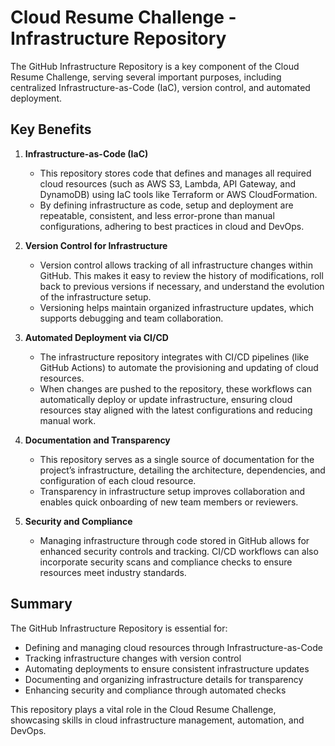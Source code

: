 # Cloud Resume Challenge - Infrastructure Repository

The GitHub Infrastructure Repository is a key component of the Cloud Resume Challenge, serving several important purposes, including centralized Infrastructure-as-Code (IaC), version control, and automated deployment.

## Key Benefits

1. **Infrastructure-as-Code (IaC)**
   - This repository stores code that defines and manages all required cloud resources (such as AWS S3, Lambda, API Gateway, and DynamoDB) using IaC tools like Terraform or AWS CloudFormation.
   - By defining infrastructure as code, setup and deployment are repeatable, consistent, and less error-prone than manual configurations, adhering to best practices in cloud and DevOps.

2. **Version Control for Infrastructure**
   - Version control allows tracking of all infrastructure changes within GitHub. This makes it easy to review the history of modifications, roll back to previous versions if necessary, and understand the evolution of the infrastructure setup.
   - Versioning helps maintain organized infrastructure updates, which supports debugging and team collaboration.

3. **Automated Deployment via CI/CD**
   - The infrastructure repository integrates with CI/CD pipelines (like GitHub Actions) to automate the provisioning and updating of cloud resources.
   - When changes are pushed to the repository, these workflows can automatically deploy or update infrastructure, ensuring cloud resources stay aligned with the latest configurations and reducing manual work.

4. **Documentation and Transparency**
   - This repository serves as a single source of documentation for the project’s infrastructure, detailing the architecture, dependencies, and configuration of each cloud resource.
   - Transparency in infrastructure setup improves collaboration and enables quick onboarding of new team members or reviewers.

5. **Security and Compliance**
   - Managing infrastructure through code stored in GitHub allows for enhanced security controls and tracking. CI/CD workflows can also incorporate security scans and compliance checks to ensure resources meet industry standards.

## Summary

The GitHub Infrastructure Repository is essential for:
- Defining and managing cloud resources through Infrastructure-as-Code
- Tracking infrastructure changes with version control
- Automating deployments to ensure consistent infrastructure updates
- Documenting and organizing infrastructure details for transparency
- Enhancing security and compliance through automated checks

This repository plays a vital role in the Cloud Resume Challenge, showcasing skills in cloud infrastructure management, automation, and DevOps.
